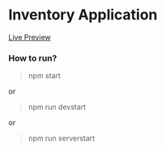 # Inventory Application

[Live Preview](https://inventory-application-rajesh.herokuapp.com/groceries)

### How to run?

> npm start 

or

> npm run devstart

or

> npm run serverstart

